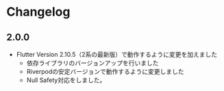 # Changelog

## 2.0.0

- Flutter Version 2.10.5（2系の最新版）で動作するように変更を加えました
  - 依存ライブラリのバージョンアップを行いました
  - Riverpodの安定バージョンで動作するように変更しました
  - Null Safety対応をしました。